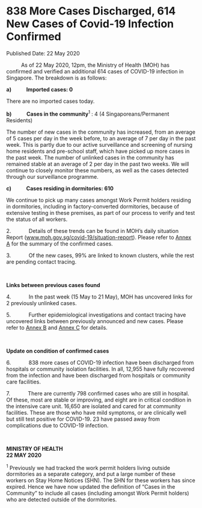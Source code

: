 <html>
    <meta http-equiv="Content-Type" content="text/html; charset=utf-8"/>
    <meta charset="utf-8"/>
    <title>838 More Cases Discharged, 614 New Cases of Covid-19 Infection Confirmed</title>
    <body><h1>838 More Cases Discharged, 614 New Cases of Covid-19 Infection Confirmed</h1>
    <p>Published Date: 22 May 2020</p> <p>&nbsp;&nbsp;&nbsp;&nbsp;&nbsp;&nbsp;&nbsp;&nbsp;&nbsp; As of 22 May 2020, 12pm, the Ministry of Health (MOH) has confirmed and verified an additional 614 cases of COVID-19 infection in Singapore. The breakdown is as follows: </p><p><strong>a)&nbsp;&nbsp;&nbsp;&nbsp;&nbsp;&nbsp;&nbsp;&nbsp;&nbsp;&nbsp;&nbsp; Imported cases: 0</strong></p><p>There are no imported cases today. </p><p><strong>b)&nbsp;&nbsp;&nbsp;&nbsp;&nbsp;&nbsp;&nbsp;&nbsp;&nbsp;&nbsp;&nbsp; Cases in the community</strong><sup>1</sup><strong> </strong>: 4 (4 Singaporeans/Permanent Residents)</p><p>The number of new cases in the community has increased, from an average of 5 cases per day in the week before, to an average of 7 per day in the past week. This is partly due to our active surveillance and screening of nursing home residents and pre-school staff, which have picked up more cases in the past week. The number of unlinked cases in the community has remained stable at an average of 2 per day in the past two weeks. We will continue to closely monitor these numbers, as well as the cases detected through our surveillance programme.</p><p><strong>c)&nbsp;&nbsp;&nbsp;&nbsp;&nbsp;&nbsp;&nbsp;&nbsp;&nbsp;&nbsp;&nbsp; Cases residing in dormitories: 610</strong></p><p>We continue to pick up many cases amongst Work Permit holders residing in dormitories, including in factory-converted dormitories, because of extensive testing in these premises, as part of our process to verify and test the status of all workers. </p><p>2.&nbsp;&nbsp;&nbsp;&nbsp;&nbsp;&nbsp;&nbsp;&nbsp;&nbsp;&nbsp;&nbsp; Details of these trends can be found in MOH’s daily situation Report (<a title="" href="http://www.moh.gov.sg/covid-19/situation-report" target="_blank" data-saferedirecturl="https://www.google.com/url?q=http://www.moh.gov.sg/covid-19/situation-report&amp;source=gmail&amp;ust=1590244916505000&amp;usg=AFQjCNHlXvgpzM11QTkxuIWlhLTKU8iReA">www.moh.gov.sg/covid-19/<wbr>situation-report</a>). Please refer to <a title="Annex A" href="/docs/librariesprovider5/pressroom/annex-a-22-may.pdf?sfvrsn=b062b630_2">Annex A</a>&nbsp;for the summary of the confirmed cases. </p><p>3.&nbsp;&nbsp;&nbsp;&nbsp;&nbsp;&nbsp;&nbsp;&nbsp;&nbsp;&nbsp;&nbsp; Of the new cases, 99% are linked to known clusters, while the rest are pending contact tracing. </p><p>&nbsp;</p><p><strong>Links between previous cases found</strong></p><p>4.&nbsp;&nbsp;&nbsp;&nbsp;&nbsp;&nbsp;&nbsp;&nbsp;&nbsp;&nbsp;&nbsp; In the past week (15 May to 21 May), MOH has uncovered links for 2 previously unlinked cases. </p><p>5.&nbsp;&nbsp;&nbsp;&nbsp;&nbsp;&nbsp;&nbsp;&nbsp;&nbsp;&nbsp;&nbsp; Further epidemiological investigations and contact tracing have uncovered links between previously announced and new cases. Please refer to <a title="Annex B" href="/docs/librariesprovider5/pressroom/annex-b-22-may.pdf?sfvrsn=3fd92529_2">Annex B</a>&nbsp;and <a title="Annex C" href="/docs/librariesprovider5/pressroom/annex-c-22-may.pdf?sfvrsn=6db1cc52_2">Annex C</a>&nbsp;for details.</p><p>&nbsp;</p><p><strong>Update on condition of confirmed cases</strong></p><p>6.&nbsp;&nbsp;&nbsp;&nbsp;&nbsp;&nbsp;&nbsp;&nbsp;&nbsp;&nbsp;&nbsp; 838 more cases of COVID-19 infection have been discharged from hospitals or community isolation facilities. In all, 12,955 have fully recovered from the infection and have been discharged from hospitals or community care facilities. </p><p>7.&nbsp;&nbsp;&nbsp;&nbsp;&nbsp;&nbsp;&nbsp;&nbsp;&nbsp;&nbsp;&nbsp; There are currently 798 confirmed cases who are still in hospital. Of these, most are stable or improving, and eight are in critical condition in the intensive care unit. 16,650 are isolated and cared for at community facilities. These are those who have mild symptoms, or are clinically well but still test positive for COVID-19. 23 have passed away from complications due to COVID-19 infection. </p><p>&nbsp;&nbsp;</p><p><strong>MINISTRY OF HEALTH<br>22 MAY 2020</strong></p><p><sup>1</sup>&nbsp;Previously we had tracked the work permit holders living outside dormitories as a separate category, and put a large number of these workers on Stay Home Notices (SHN). The SHN for these workers has since expired. Hence we have now updated the definition of “Cases in the Community” to include all cases (including amongst Work Permit holders) who are detected outside of the dormitories.&nbsp;</p></body>
</html>